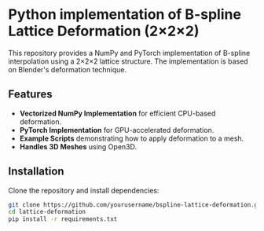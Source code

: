 # Python implementation of B-spline Lattice Deformation (2×2×2)

This repository provides a NumPy and PyTorch implementation of B-spline interpolation using a 2×2×2 lattice structure. The implementation is based on Blender's deformation technique.

## Features
- **Vectorized NumPy Implementation** for efficient CPU-based deformation.
- **PyTorch Implementation** for GPU-accelerated deformation.
- **Example Scripts** demonstrating how to apply deformation to a mesh.
- **Handles 3D Meshes** using Open3D.

## Installation
Clone the repository and install dependencies:

```bash
git clone https://github.com/yourusername/bspline-lattice-deformation.git
cd lattice-deformation
pip install -r requirements.txt
